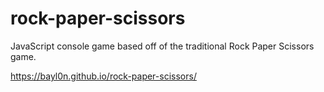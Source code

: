 # rock-paper-scissors
JavaScript console game based off of the traditional Rock Paper Scissors game.

https://bayl0n.github.io/rock-paper-scissors/
